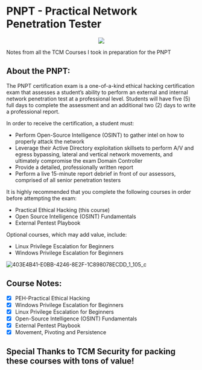 # PNPT - Practical Network Penetration Tester

<p align="center">
  <img src="https://certifications.tcm-sec.com/wp-content/uploads/2021/09/pnpt-new.png" />
</p>

Notes from all the TCM Courses I took in preparation for the PNPT

## About the PNPT:

The PNPT certification exam is a one-of-a-kind ethical hacking certification exam that assesses a student’s ability to perform an external and internal network penetration test at a professional level. Students will have five (5) full days to complete the assessment and an additional two (2) days to write a professional report.

In order to receive the certification, a student must:

- Perform Open-Source Intelligence (OSINT) to gather intel on how to properly attack the network
- Leverage their Active Directory exploitation skillsets to perform A/V and egress bypassing, lateral and vertical network movements, and ultimately compromise the exam Domain Controller
- Provide a detailed, professionally written report
- Perform a live 15-minute report debrief in front of our assessors, comprised of all senior penetration testers

It is highly recommended that you complete the following courses in order before attempting the exam:

- Practical Ethical Hacking (this course)
- Open Source Intelligence (OSINT) Fundamentals
- External Pentest Playbook

Optional courses, which may add value, include:

- Linux Privilege Escalation for Beginners
- Windows Privilege Escalation for Beginners

![403E4B41-E0BB-4246-8E2F-1C898078ECDD_1_105_c](https://user-images.githubusercontent.com/63926014/230752069-e03174fe-af9c-4e5c-8fd4-b0dad38bdc3c.jpeg)

## Course Notes: 

- [x] PEH-Practical Ethical Hacking
- [x] Windows Privilege Escalation for Beginners
- [x] Linux Privilege Escalation for Beginners
- [x] Open-Source Intelligence (OSINT) Fundamentals
- [x] External Pentest Playbook
- [x] Movement, Pivoting and Persistence

## Special Thanks to TCM Security for packing these courses with tons of value!
